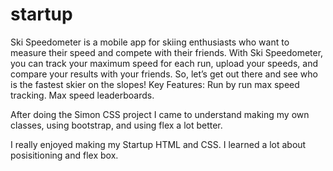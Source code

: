 # startup
Ski Speedometer is a mobile app for skiing enthusiasts who want to measure their speed and compete with their friends. With Ski Speedometer, you can track your maximum speed for each run, upload your speeds, and compare your results with your friends. So, let’s get out there and see who is the fastest skier on the slopes!
Key Features: Run by run max speed tracking. Max speed leaderboards.

After doing the Simon CSS project I came to understand making my own classes, using bootstrap, and using flex a lot better.

I really enjoyed making my Startup HTML and CSS. I learned a lot about posisitioning and flex box.